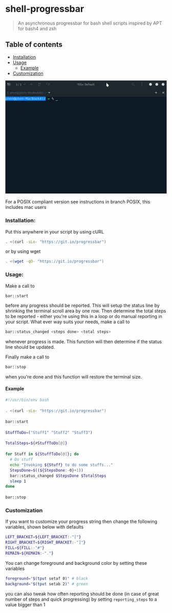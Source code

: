 # shell-progressbar
 > An asynchronous progressbar for bash shell scripts inspired by APT for bash4 and zsh

## Table of contents
<!-- MarkdownTOC -->

- [Installation](#installation)
- [Usage](#usage)
  - [Example](#example)
- [Customization](#customization)

<!-- /MarkdownTOC -->

![bar](https://raw.githubusercontent.com/phenonymous/shell-progressbar/master/images/progressbar.gif)

For a POSIX compliant version see instructions in branch POSIX, this includes mac users

### Installation:

Put this anywhere in your script by using cURL

```sh
. <(curl -sLo- "https://git.io/progressbar")
```
or by using wget

```sh
. <(wget -qO- "https://git.io/progressbar")
```

### Usage:

Make a call to

```sh
bar::start
```
before any progress should be reported. This will setup the status line by shrinking the terminal scroll area by one row.
Then determine the total steps to be reported - either you're using this in a loop or do manual reporting in your script. What ever way suits your needs, make a call to

```sh
bar::status_changed <steps done> <total steps>
```
whenever progress is made. This function will then determine if the status line should be updated.

Finally make a call to

```sh
bar::stop
```
when you're done and this function will restore the terminal size.

#### Example

```sh
#!/usr/bin/env bash

. <(curl -sLo- "https://git.io/progressbar")

bar::start

StuffToDo=("Stuff1" "Stuff2" "Stuff3")

TotalSteps=${#StuffToDo[@]}

for Stuff in ${StuffToDo[@]}; do
  # Do stuff
  echo "Invoking ${Stuff} to do some stuffs..."
  StepsDone=$((${StepsDone:-0}+1))
  bar::status_changed $StepsDone $TotalSteps
  sleep 1
done

bar::stop
```

### Customization

If you want to customize your progress string then change the following variables, shown below with defaults

```sh
LEFT_BRACKET=${LEFT_BRACKET:-"["}
RIGHT_BRACKET=${RIGHT_BRACKET:-"]"}
FILL=${FILL:-"#"}
REMAIN=${REMAIN:-"."}
```
You can change foreground and background color by setting these variables
```sh
foreground="$(tput setaf 0)" # black
background="$(tput setab 2)" # green
```
you can also tweak how often reporting should be done (in case of great number of steps and quick progressing) by setting `reporting_steps` to a value bigger than 1
